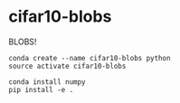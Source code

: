 # cifar10-blobs

BLOBS!
```
conda create --name cifar10-blobs python
source activate cifar10-blobs

conda install numpy
pip install -e .
```
